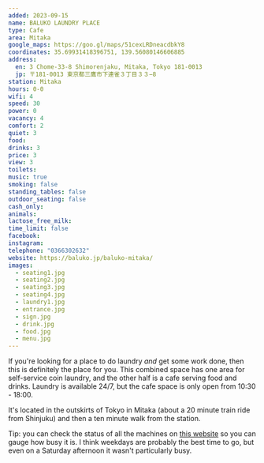 ```yaml
---
added: 2023-09-15
name: BALUKO LAUNDRY PLACE
type: Cafe
area: Mitaka
google_maps: https://goo.gl/maps/51cexLRDneacdbkY8
coordinates: 35.69931418396751, 139.56080146606885
address:
  en: 3 Chome-33-8 Shimorenjaku, Mitaka, Tokyo 181-0013
  jp: 〒181-0013 東京都三鷹市下連雀３丁目３３−8
station: Mitaka
hours: 0-0
wifi: 4
speed: 30
power: 0
vacancy: 4
comfort: 2
quiet: 3
food: 
drinks: 3
price: 3
view: 3
toilets: 
music: true
smoking: false
standing_tables: false
outdoor_seating: false
cash_only: 
animals: 
lactose_free_milk: 
time_limit: false
facebook: 
instagram: 
telephone: "0366302632"
website: https://baluko.jp/baluko-mitaka/
images:
  - seating1.jpg
  - seating2.jpg
  - seating3.jpg
  - seating4.jpg
  - laundry1.jpg
  - entrance.jpg
  - sign.jpg
  - drink.jpg
  - food.jpg
  - menu.jpg
---
```


If you're looking for a place to do laundry *and* get some work done, then this is definitely the place for you. This combined space has one area for self-service coin laundry, and the other half is a cafe serving food and drinks. Laundry is available 24/7, but the cafe space is only open from 10:30 - 18:00.

It's located in the outskirts of Tokyo in Mitaka (about a 20 minute train ride from Shinjuku) and then a ten minute walk from the station.

Tip: you can check the status of all the machines on [this website](https://www.coin-laundry.co.jp/userp/shop_detail/11000191) so you can gauge how busy it is. I think weekdays are probably the best time to go, but even on a Saturday afternoon it wasn't particularly busy.
